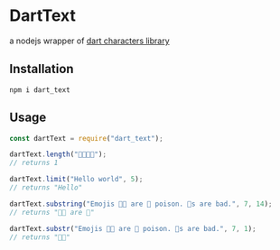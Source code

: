 # DartText

a nodejs wrapper of [dart characters library](https://github.com/dart-lang/characters)

## Installation

```
npm i dart_text
```

## Usage

```js
const dartText = require("dart_text");

dartText.length("👨‍👨‍👧‍👧");
// returns 1

dartText.limit("Hello world", 5);
// returns "Hello"

dartText.substring("Emojis 👍🏽 are 🍆 poison. 🌮s are bad.", 7, 14);
// returns "👍🏽 are 🍆"

dartText.substr("Emojis 👍🏽 are 🍆 poison. 🌮s are bad.", 7, 1);
// returns "👍🏽"
```
